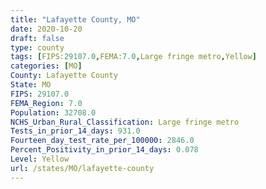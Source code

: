 ```yaml
---
title: "Lafayette County, MO"
date: 2020-10-20
draft: false
type: county
tags: [FIPS:29107.0,FEMA:7.0,Large fringe metro,Yellow]
categories: [MO]
County: Lafayette County
State: MO
FIPS: 29107.0
FEMA_Region: 7.0
Population: 32708.0
NCHS_Urban_Rural_Classification: Large fringe metro
Tests_in_prior_14_days: 931.0
Fourteen_day_test_rate_per_100000: 2846.0
Percent_Positivity_in_prior_14_days: 0.078
Level: Yellow
url: /states/MO/lafayette-county
---
```



